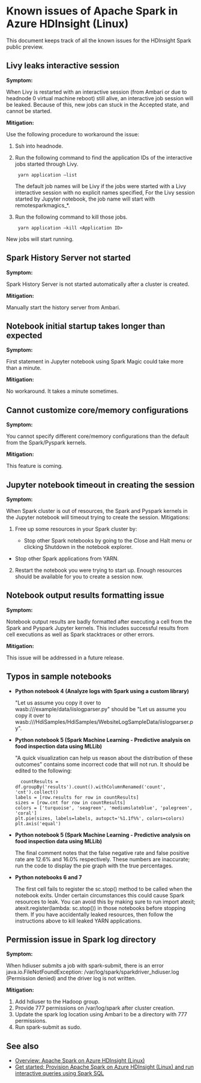 <properties 
    pageTitle="Known issues of Apache Spark in HDInsight | Microsoft Azure" 
    description="Known issues of Apache Spark in HDInsight." 
    services="hdinsight" 
    documentationCenter="" 
    authors="mumian" 
    manager="paulettm" 
    editor="cgronlun"
    tags="azure-portal"/>

<tags 
    ms.service="hdinsight" 
    ms.workload="big-data" 
    ms.tgt_pltfrm="na" 
    ms.devlang="na" 
    ms.topic="article" 
    ms.date="01/13/2016" 
    ms.author="jgao"/>

# Known issues of Apache Spark in Azure HDInsight (Linux)
This document keeps track of all the known issues for the HDInsight Spark public preview.  

## Livy leaks interactive session
**Symptom:**  

When Livy is restarted with an interactive session (from Ambari or due to headnode 0 virtual machine reboot) still alive, an interactive job session will be leaked. Because of this, new jobs can stuck in the Accepted state, and cannot be started.

**Mitigation:**

Use the following procedure to workaround the issue:

1. Ssh into headnode. 
2. Run the following command to find the application IDs of the interactive jobs started through Livy. 

        yarn application –list

    The default job names will be Livy if the jobs were started with a Livy interactive session with no explicit names specified, For the Livy session started by Jupyter notebook, the job name will start with remotesparkmagics_*. 

3. Run the following command to kill those jobs. 

        yarn application –kill <Application ID>


New jobs will start running. 

## Spark History Server not started
**Symptom:**

Spark History Server is not started automatically after a cluster is created.  

**Mitigation:** 

Manually start the history server from Ambari. 

## Notebook initial startup takes longer than expected
**Symptom:** 

First statement in Jupyter notebook using Spark Magic could take more than a minute.  

**Mitigation:**

No workaround. It takes a minute sometimes. 

## Cannot customize core/memory configurations
**Symptom:**

You cannot specify different core/memory configurations than the default from the Spark/Pyspark kernels. 

**Mitigation:**

This feature is coming. 

## Jupyter notebook timeout in creating the session
**Symptom:** 

When Spark cluster is out of resources, the Spark and Pyspark kernels in the Jupyter notebook will timeout trying to create the session. 
Mitigations: 

1. Free up some resources in your Spark cluster by:

   * Stop other Spark notebooks by going to the Close and Halt menu or clicking Shutdown in the notebook explorer.
* Stop other Spark applications from YARN.

2. Restart the notebook you were trying to start up. Enough resources should be available for you to create a session now.


## Notebook output results formatting issue
**Symptom:**

Notebook output results are badly formatted after executing a cell from the Spark and Pyspark Jupyter kernels. This includes successful results from cell executions as well as Spark stacktraces or other errors. 

**Mitigation:**

This issue will be addressed in a future release.

## Typos in sample notebooks
* **Python notebook 4 (Analyze logs with Spark using a custom library)**

    "Let us assume you copy it over to wasb:///example/data/iislogparser.py" should be "Let us assume you copy it over to wasb:///HdiSamples/HdiSamples/WebsiteLogSampleData/iislogparser.py". 

* **Python notebook 5 (Spark Machine Learning - Predictive analysis on food inspection data using MLLib)**

    "A quick visualization can help us reason about the distribution of these outcomes" contains some incorrect code that will not run.  It should be edited to the following: 

        countResults = df.groupBy('results').count().withColumnRenamed('count', 'cnt').collect() 
      labels = [row.results for row in countResults] 
      sizes = [row.cnt for row in countResults] 
      colors = ['turquoise', 'seagreen', 'mediumslateblue', 'palegreen', 'coral'] 
      plt.pie(sizes, labels=labels, autopct='%1.1f%%', colors=colors) plt.axis('equal') 
* **Python notebook 5 (Spark Machine Learning - Predictive analysis on food inspection data using MLLib)**

    The final comment notes that the false negative rate and false positive rate are 12.6% and 16.0% respectively.  These numbers are inaccurate; run the code to display the pie graph with the true percentages. 

* **Python notebooks 6 and 7**

    The first cell fails to register the sc.stop() method to be called when the notebook exits.  Under certain circumstances this could cause Spark resources to leak.  You can avoid this by making sure to run import atexit; atexit.register(lambda: sc.stop()) in those notebooks before stopping them.  If you have accidentally leaked resources, then follow the instructions above to kill leaked YARN applications.


## Permission issue in Spark log directory
**Symptom:**

When hdiuser submits a job with spark-submit, there is an error java.io.FileNotFoundException: /var/log/spark/sparkdriver_hdiuser.log (Permission denied) and the driver log is not written. 

**Mitigation:**

1. Add hdiuser to the Hadoop group. 
2. Provide 777 permissions on /var/log/spark after cluster creation. 
3. Update the spark log location using Ambari to be a directory with 777 permissions.  
4. Run spark-submit as sudo. 

## See also
* [Overview: Apache Spark on Azure HDInsight (Linux)](hdinsight-apache-spark-overview.md)
* [Get started: Provision Apache Spark on Azure HDInsight (Linux) and run interactive queries using Spark SQL](hdinsight-apache-spark-jupyter-spark-sql.md)

